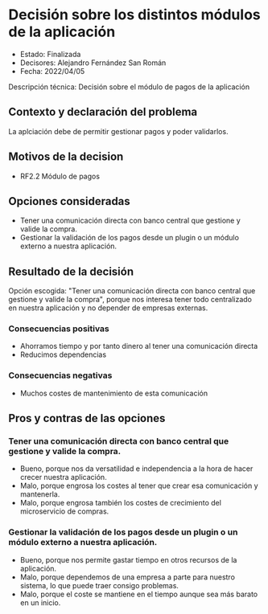 # Decisión sobre los distintos módulos de la aplicación

* Estado: Finalizada
* Decisores: Alejandro Fernández San Román
* Fecha: 2022/04/05

Descripción técnica: Decisión sobre el módulo de pagos de la aplicación

## Contexto y declaración del problema

La aplciación debe de permitir gestionar pagos y poder validarlos.

## Motivos de la decision 

* RF2.2 Módulo de pagos

## Opciones consideradas

* Tener una comunicación directa con banco central que gestione y valide la compra.
* Gestionar la validación de los pagos desde un plugin o un módulo externo a nuestra aplicación.

## Resultado de la decisión

Opción escogida: "Tener una comunicación directa con banco central que gestione y valide la compra", porque nos interesa tener todo centralizado en nuestra aplicación y no depender de empresas externas.

### Consecuencias positivas <!-- opcional -->

* Ahorramos tiempo y por tanto dinero al tener una comunicación directa 
* Reducimos dependencias

### Consecuencias negativas <!-- opcional -->

* Muchos costes de mantenimiento de esta comunicación

## Pros y contras de las opciones

### Tener una comunicación directa con banco central que gestione y valide la compra.

* Bueno, porque nos da versatilidad e independencia a la hora de hacer crecer nuestra aplicación.
* Malo, porque engrosa los costes al tener que crear esa comunicación y mantenerla.
* Malo, porque engrosa también los costes de crecimiento del microservicio de compras.

### Gestionar la validación de los pagos desde un plugin o un módulo externo a nuestra aplicación.

* Bueno, porque nos permite gastar tiempo en otros recursos de la aplicación.
* Malo, porque dependemos de una empresa a parte para nuestro sistema, lo que puede traer consigo problemas.
* Malo, porque el coste se mantiene en el tiempo aunque sea más barato en un inicio.








